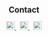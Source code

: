 <!--
## Languages and Tools

<div align="center">
<code><img height="30" src="https://raw.githubusercontent.com/github/explore/80688e429a7d4ef2fca1e82350fe8e3517d3494d/topics/javascript/javascript.png"></code>
<code><img height="30" src="https://raw.githubusercontent.com/github/explore/80688e429a7d4ef2fca1e82350fe8e3517d3494d/topics/python/python.png"></code>
<code><img height="30" src="https://raw.githubusercontent.com/github/explore/80688e429a7d4ef2fca1e82350fe8e3517d3494d/topics/html/html.png"></code>
<code><img height="30" src="https://raw.githubusercontent.com/github/explore/80688e429a7d4ef2fca1e82350fe8e3517d3494d/topics/css/css.png"></code>
<code><img height="30" src="https://raw.githubusercontent.com/github/explore/80688e429a7d4ef2fca1e82350fe8e3517d3494d/topics/git/git.png"></code>
</div>
-->

<h2 align="center">Contact</h2>
<div align="center">
  <a href="https://twitter.com/Gaston48657927" style="display: inline; margin-right: 10px;">
    <img alt="Gaston Sanchez Twitter" width="22px" src="https://icongr.am/fontawesome/twitter.svg?size=128&color=70c8ff" />
  </a>
  <a href="https://www.linkedin.com/in/gastonsanchez273b1412b/" style="display: inline; margin-right: 10px;">
    <img alt="Gaston Sanchez LinkedIN" width="22px" src="https://icongr.am/fontawesome/linkedin.svg?size=128&color=70c8ff" />
  </a>
  <a href="mailto:sanchez-17@outlook.com" style="display: inline;">
    <img alt="Gaston Sanchez mail" width="22px" src="https://icongr.am/fontawesome/envelope-o.svg?size=128&color=70c8ff" />
  </a>
</div>



